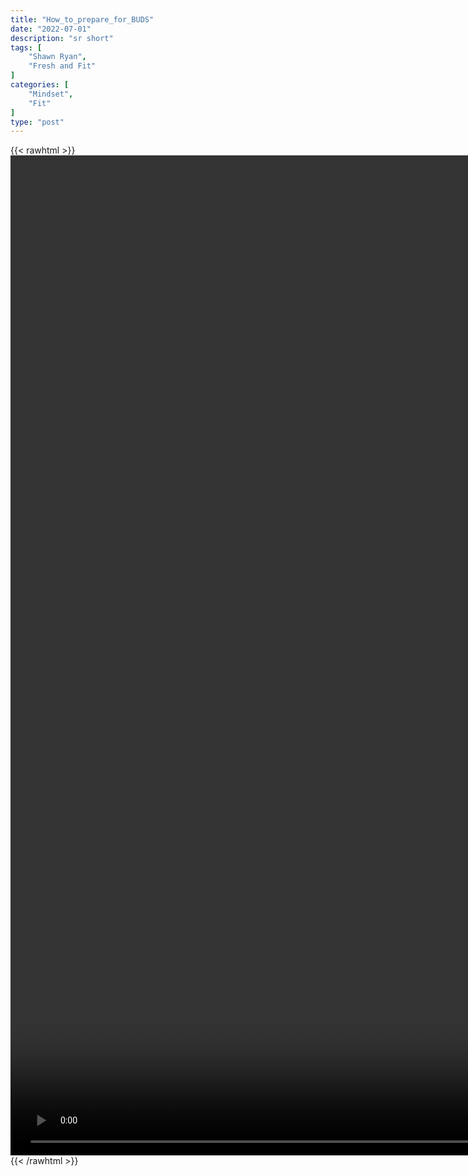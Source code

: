 ```yaml
---
title: "How_to_prepare_for_BUDS"
date: "2022-07-01"
description: "sr short"
tags: [
    "Shawn Ryan",
    "Fresh and Fit"
]
categories: [
    "Mindset",
    "Fit"
]
type: "post"
---
```

{{< rawhtml >}}
    <video style="height:40vh;width:auto" overflow="hidden" controls>
        <source src="https://clips.dev00ps.com/Shawn_Ryan/How_to_prepare_for_BUDS._Navy_SEAL_training._operator_military.mp4" type="video/mp4"> 
    </video>
{{< /rawhtml >}}

